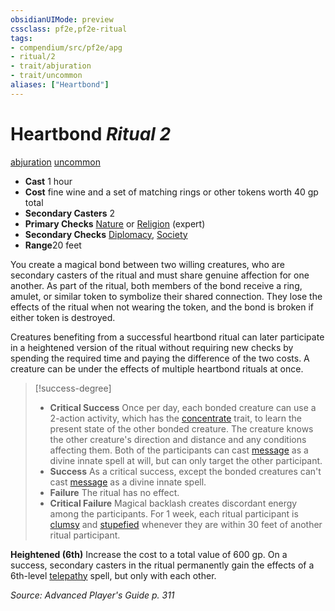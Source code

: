 ```yaml
---
obsidianUIMode: preview
cssclass: pf2e,pf2e-ritual
tags:
- compendium/src/pf2e/apg
- ritual/2
- trait/abjuration
- trait/uncommon
aliases: ["Heartbond"]
---
```

# Heartbond *Ritual 2*  
[abjuration](rules/traits/abjuration.md)  [uncommon](rules/traits/uncommon.md)  

- **Cast** 1 hour
- **Cost** fine wine and a set of matching rings or other tokens worth 40 gp total
- **Secondary Casters** 2
- **Primary Checks** [Nature](compendium/skills.md#Nature) or [Religion](compendium/skills.md#Religion) (expert)
- **Secondary Checks** [Diplomacy](compendium/skills.md#Diplomacy), [Society](compendium/skills.md#Society)
- **Range**20 feet

You create a magical bond between two willing creatures, who are secondary casters of the ritual and must share genuine affection for one another. As part of the ritual, both members of the bond receive a ring, amulet, or similar token to symbolize their shared connection. They lose the effects of the ritual when not wearing the token, and the bond is broken if either token is destroyed.

Creatures benefiting from a successful heartbond ritual can later participate in a heightened version of the ritual without requiring new checks by spending the required time and paying the difference of the two costs. A creature can be under the effects of multiple heartbond rituals at once.

> [!success-degree] 
> - **Critical Success** Once per day, each bonded creature can use a 2-action activity, which has the [concentrate](rules/traits/concentrate.md) trait, to learn the present state of the other bonded creature. The creature knows the other creature's direction and distance and any conditions affecting them. Both of the participants can cast [message](compendium/spells/message.md) as a divine innate spell at will, but can only target the other participant.
> - **Success** As a critical success, except the bonded creatures can't cast [message](compendium/spells/message.md) as a divine innate spell.
> - **Failure** The ritual has no effect.
> - **Critical Failure** Magical backlash creates discordant energy among the participants. For 1 week, each ritual participant is [clumsy](rules/conditions.md#Clumsy) and [stupefied](rules/conditions.md#Stupefied) whenever they are within 30 feet of another ritual participant.

**Heightened (6th)** Increase the cost to a total value of 600 gp. On a success, secondary casters in the ritual permanently gain the effects of a 6th-level [telepathy](compendium/spells/telepathy.md) spell, but only with each other.

*Source: Advanced Player's Guide p. 311*